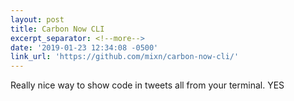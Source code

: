 ```yaml
---
layout: post
title: Carbon Now CLI
excerpt_separator: <!--more-->
date: '2019-01-23 12:34:08 -0500'
link_url: 'https://github.com/mixn/carbon-now-cli/'
---
```


Really nice way to show code in tweets all from your terminal. YES

